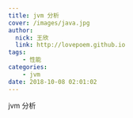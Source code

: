 ```yaml
---
title: jvm 分析
cover: /images/java.jpg
author: 
  nick: 王欣
  link: http://lovepoem.github.io
tags: 
    - 性能
categories: 
    - jvm
date: 2018-10-08 02:01:02      
---
```


jvm 分析  